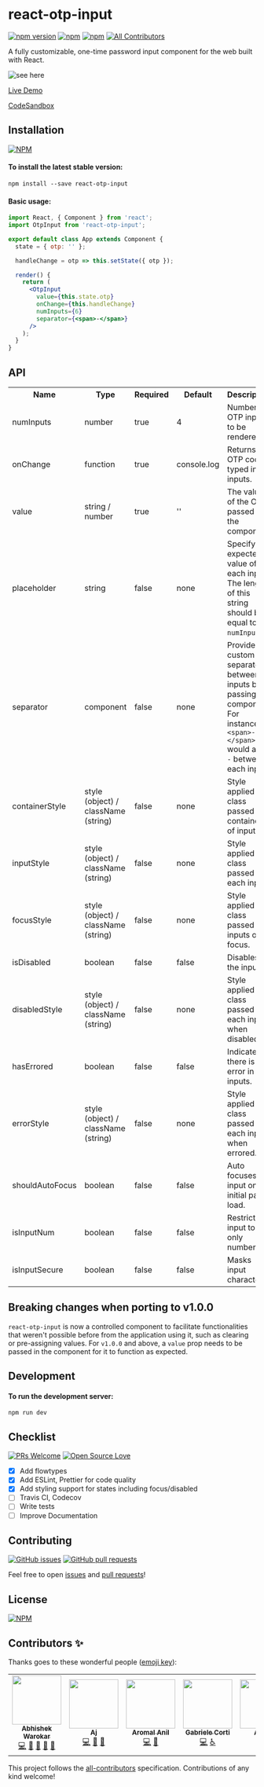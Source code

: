 # react-otp-input

[![npm version](https://badge.fury.io/js/react-otp-input.svg)](https://badge.fury.io/js/react-otp-input) [![npm](https://img.shields.io/npm/dw/react-otp-input.svg?logo=npm)](https://www.npmjs.com/package/react-otp-input) [![npm](https://img.shields.io/bundlephobia/minzip/react-otp-input)](https://www.npmjs.com/package/react-otp-input)
[![All Contributors](https://img.shields.io/badge/all_contributors-7-orange.svg?style=flat-square)](#contributors-)

<!-- ALL-CONTRIBUTORS-BADGE:END -->

A fully customizable, one-time password input component for the web built with React.

![see here](https://media.giphy.com/media/lN98dFU6h3oP0wWS5x/giphy.gif)

[Live Demo](https://devfolioco.github.io/react-otp-input)

[CodeSandbox](https://codesandbox.io/s/react-otp-input-demo-v2-1iy52)

## Installation

[![NPM](https://nodei.co/npm/react-otp-input.png?compact=true)](https://nodei.co/npm/react-otp-input/)

#### To install the latest stable version:

```
npm install --save react-otp-input
```

#### Basic usage:

```jsx
import React, { Component } from 'react';
import OtpInput from 'react-otp-input';

export default class App extends Component {
  state = { otp: '' };

  handleChange = otp => this.setState({ otp });

  render() {
    return (
      <OtpInput
        value={this.state.otp}
        onChange={this.handleChange}
        numInputs={6}
        separator={<span>-</span>}
      />
    );
  }
}
```

## API

<table>
  <tr>
    <th>Name<br/></th>
    <th>Type</th>
    <th>Required</th>
    <th>Default</th>
    <th>Description</th>
  </tr>
  <tr>
    <td>numInputs</td>
    <td>number</td>
    <td>true</td>
    <td>4</td>
    <td>Number of OTP inputs to be rendered.</td>
  </tr>
  <tr>
    <td>onChange</td>
    <td>function</td>
    <td>true</td>
    <td>console.log</td>
    <td>Returns OTP code typed in inputs.</td>
  </tr>
  <tr>
    <td>value</td>
    <td>string / number</td>
    <td>true</td>
    <td>''</td>
    <td>The value of the OTP passed into the component.</td>
  </tr>
    <tr>		
     <td>placeholder</td>		
     <td>string</td>		
     <td>false</td>		
     <td>none</td>		
     <td>Specify an expected value of each input. The length of this string should be equal to <code>numInputs</code>.</td>		
   </tr>
  <tr>
    <td>separator</td>
    <td>component<br/></td>
    <td>false</td>
    <td>none</td>
    <td>Provide a custom separator between inputs by passing a component. For instance, <code>&lt;span&gt;-&lt;/span&gt;</code> would add <code>-</code> between each input.</td>
  </tr>
  <tr>
    <td>containerStyle</td>
    <td>style (object) / className (string)</td>
    <td>false</td>
    <td>none</td>
    <td>Style applied or class passed to container of inputs.</td>
  </tr>
  <tr>
    <td>inputStyle</td>
    <td>style (object) / className (string)</td>
    <td>false</td>
    <td>none</td>
    <td>Style applied or class passed to each input.</td>
  </tr>
  <tr>
    <td>focusStyle</td>
    <td>style (object) / className (string)</td>
    <td>false</td>
    <td>none</td>
    <td>Style applied or class passed to inputs on focus.</td>
  </tr>
  <tr>
    <td>isDisabled</td>
    <td>boolean</td>
    <td>false</td>
    <td>false</td>
    <td>Disables all the inputs.</td>
  </tr>
  <tr>
    <td>disabledStyle</td>
    <td>style (object) / className (string)</td>
    <td>false</td>
    <td>none</td>
    <td>Style applied or class passed to each input when disabled.</td>
  </tr>
  <tr>
    <td>hasErrored</td>
    <td>boolean</td>
    <td>false</td>
    <td>false</td>
    <td>Indicates there is an error in the inputs.</td>
  </tr>
  <tr>
    <td>errorStyle</td>
    <td>style (object) / className (string)</td>
    <td>false</td>
    <td>none</td>
    <td>Style applied or class passed to each input when errored.</td>
  </tr>
  <tr>
    <td>shouldAutoFocus</td>
    <td>boolean</td>
    <td>false</td>
    <td>false</td>
    <td>Auto focuses input on initial page load.</td>
  </tr>
  <tr>
    <td>isInputNum</td>
    <td>boolean</td>
    <td>false</td>
    <td>false</td>
    <td>Restrict input to only numbers.</td>
  </tr>
    <tr>
    <td>isInputSecure</td>
    <td>boolean</td>
    <td>false</td>
    <td>false</td>
    <td>Masks input characters.</td>
  </tr>
</table>

## Breaking changes when porting to v1.0.0

`react-otp-input` is now a controlled component to facilitate functionalities that weren't possible before from the application using it, such as clearing or pre-assigning values. For `v1.0.0` and above, a `value` prop needs to be passed in the component for it to function as expected.

## Development

#### To run the development server:

```
npm run dev
```

## Checklist

[![PRs Welcome](https://img.shields.io/badge/PRs-welcome-brightgreen.svg?style=flat&logo=github)](https://github.com/devfolioco/react-otp-input/pulls) [![Open Source Love](https://badges.frapsoft.com/os/v2/open-source.svg?v=103)](https://github.com/devfolioco/react-otp-input)

- [x] Add flowtypes
- [x] Add ESLint, Prettier for code quality
- [x] Add styling support for states including focus/disabled
- [ ] Travis CI, Codecov
- [ ] Write tests
- [ ] Improve Documentation

## Contributing

[![GitHub issues](https://img.shields.io/github/issues-raw/devfolioco/react-otp-input?logo=github)](https://github.com/devfolioco/react-otp-input/issues) [![GitHub pull requests](https://img.shields.io/github/issues-pr/devfolioco/react-otp-input?logo=git)](https://github.com/devfolioco/react-otp-input/pulls)

Feel free to open [issues](https://github.com/devfolioco/react-otp-input/issues/new/choose) and [pull requests](https://github.com/devfolioco/react-otp-input/pulls)!

## License

[![NPM](https://img.shields.io/npm/l/react-otp-input)](https://github.com/devfolioco/react-otp-input/blob/master/LICENSE)

## Contributors ✨

Thanks goes to these wonderful people ([emoji key](https://allcontributors.org/docs/en/emoji-key)):

<!-- ALL-CONTRIBUTORS-LIST:START - Do not remove or modify this section -->
<!-- prettier-ignore-start -->
<!-- markdownlint-disable -->
<table>
  <tr>
    <td align="center"><a href="https://github.com/apollonian"><img src="https://avatars2.githubusercontent.com/u/2150306?v=4" width="100px;" alt=""/><br /><sub><b>Abhishek Warokar</b></sub></a><br /><a href="https://github.com/devfolioco/react-otp-input/commits?author=apollonian" title="Code">💻</a> <a href="#design-apollonian" title="Design">🎨</a> <a href="#maintenance-apollonian" title="Maintenance">🚧</a> <a href="#ideas-apollonian" title="Ideas, Planning, & Feedback">🤔</a> <a href="https://github.com/devfolioco/react-otp-input/pulls?q=is%3Apr+reviewed-by%3Aapollonian" title="Reviewed Pull Requests">👀</a></td>
    <td align="center"><a href="https://ajayns.me"><img src="https://avatars0.githubusercontent.com/u/20743219?v=4" width="100px;" alt=""/><br /><sub><b>Aj</b></sub></a><br /><a href="https://github.com/devfolioco/react-otp-input/commits?author=ajayns" title="Code">💻</a> <a href="#design-ajayns" title="Design">🎨</a> <a href="#ideas-ajayns" title="Ideas, Planning, & Feedback">🤔</a></td>
    <td align="center"><a href="http://aromalanil.me"><img src="https://avatars1.githubusercontent.com/u/49222186?v=4" width="100px;" alt=""/><br /><sub><b>Aromal Anil</b></sub></a><br /><a href="https://github.com/devfolioco/react-otp-input/commits?author=aromalanil" title="Code">💻</a> <a href="#tool-aromalanil" title="Tools">🔧</a></td>
    <td align="center"><a href="https://borntofrappe.github.io"><img src="https://avatars0.githubusercontent.com/u/33316703?v=4" width="100px;" alt=""/><br /><sub><b>Gabriele Corti</b></sub></a><br /><a href="https://github.com/devfolioco/react-otp-input/commits?author=borntofrappe" title="Code">💻</a> <a href="#a11y-borntofrappe" title="Accessibility">️️️️♿️</a></td>
    <td align="center"><a href="https://www.anoopms.me"><img src="https://avatars1.githubusercontent.com/u/46913894?v=4" width="100px;" alt=""/><br /><sub><b>Anoop</b></sub></a><br /><a href="https://github.com/devfolioco/react-otp-input/commits?author=anoopmsivadas" title="Code">💻</a></td>
    <td align="center"><a href="http://dewanshrawat.xyz"><img src="https://avatars0.githubusercontent.com/u/17003127?v=4" width="100px;" alt=""/><br /><sub><b>Dewansh Rawat</b></sub></a><br /><a href="https://github.com/devfolioco/react-otp-input/issues?q=author%3Adewanshrawat15" title="Bug reports">🐛</a></td>
    <td align="center"><a href="http://ishanchhabra.com"><img src="https://avatars3.githubusercontent.com/u/32290367?v=4" width="100px;" alt=""/><br /><sub><b>Ishan Chhabra</b></sub></a><br /><a href="https://github.com/devfolioco/react-otp-input/commits?author=ishan-chhabra" title="Code">💻</a></td>
  </tr>
</table>

<!-- markdownlint-enable -->
<!-- prettier-ignore-end -->
<!-- ALL-CONTRIBUTORS-LIST:END -->

This project follows the [all-contributors](https://github.com/all-contributors/all-contributors) specification. Contributions of any kind welcome!
